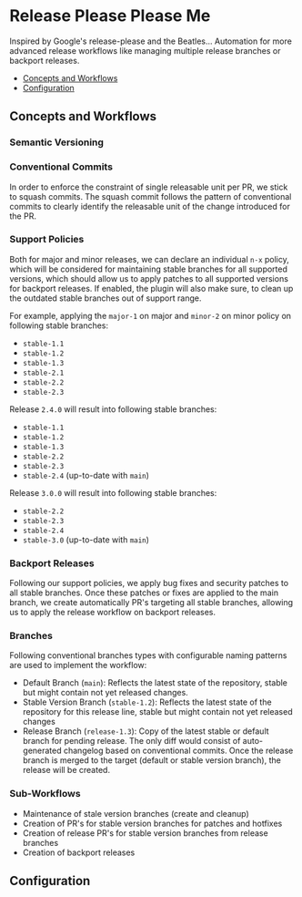 # Release Please Please Me
Inspired by Google's release-please and the Beatles...
Automation for more advanced release workflows like managing multiple release branches or backport releases. 

* [Concepts and Workflows](#concepts-and-workflows)
* [Configuration](#configuration)

## Concepts and Workflows
### Semantic Versioning 
### Conventional Commits 
In order to enforce the constraint of single releasable unit per PR, we stick to squash commits. The squash commit follows the pattern of conventional commits to clearly identify the releasable unit of the change introduced for the PR. 
### Support Policies 
Both for major and minor releases, we can declare an individual  `n-x` policy, which will be considered for maintaining stable branches for all supported versions, which should allow us to apply patches to all supported versions for backport releases. If enabled, the plugin will also make sure, to clean up the outdated stable branches out of support range. 

For example, applying the `major-1` on major and `minor-2` on minor policy on following stable branches: 
* `stable-1.1`
* `stable-1.2`
* `stable-1.3`
* `stable-2.1`
* `stable-2.2`
* `stable-2.3`

Release `2.4.0` will result into following stable branches: 
* `stable-1.1`
* `stable-1.2`
* `stable-1.3`
* `stable-2.2`
* `stable-2.3`
* `stable-2.4` (up-to-date with `main`)

Release `3.0.0` will result into following stable branches:
* `stable-2.2`
* `stable-2.3`
* `stable-2.4`
* `stable-3.0` (up-to-date with `main`)

### Backport Releases
Following our support policies, we apply bug fixes and security patches to all stable branches. Once these patches or fixes are applied to the main branch, we create automatically PR's targeting all stable branches, allowing us to apply the release workflow on backport releases. 

### Branches 
Following conventional branches types with configurable naming patterns are used to implement the workflow: 
* Default Branch (`main`): Reflects the latest state of the repository, stable but might contain not yet released changes. 
* Stable Version Branch (`stable-1.2`): Reflects the latest state of the repository for this release line, stable but might contain not yet released changes
* Release Branch (`release-1.3`): Copy of the latest stable or default branch for pending release. The only diff would consist of auto-generated changelog based on conventional commits. Once the release branch is merged to the target (default or stable version branch), the release will be created.

### Sub-Workflows
* Maintenance of stale version branches (create and cleanup)
* Creation of PR's for stable version branches for patches and hotfixes 
* Creation of release PR's for stable version branches from release branches
* Creation of backport releases

## Configuration